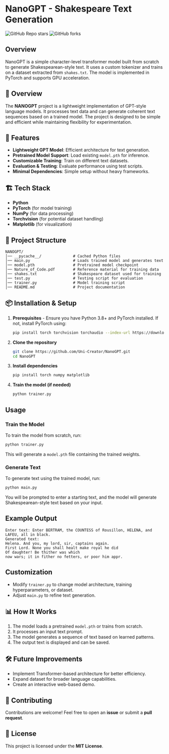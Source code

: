 # NanoGPT - Shakespeare Text Generation

![GitHub Repo stars](https://img.shields.io/github/stars/Uni-Creator/NanoGPT?style=social)  ![GitHub forks](https://img.shields.io/github/forks/Uni-Creator/NanoGPT?style=social)

## Overview
NanoGPT is a simple character-level transformer model built from scratch to generate Shakespearean-style text. It uses a custom tokenizer and trains on a dataset extracted from `shakes.txt`. The model is implemented in PyTorch and supports GPU acceleration.

## 📌 Overview
The **NANOGPT** project is a lightweight implementation of GPT-style language models. It processes text data and can generate coherent text sequences based on a trained model. The project is designed to be simple and efficient while maintaining flexibility for experimentation.

## 🚀 Features
- **Lightweight GPT Model**: Efficient architecture for text generation.
- **Pretrained Model Support**: Load existing `model.pth` for inference.
- **Customizable Training**: Train on different text datasets.
- **Evaluation & Testing**: Evaluate performance using test scripts.
- **Minimal Dependencies**: Simple setup without heavy frameworks.

## 🏗️ Tech Stack
- **Python**
- **PyTorch** (for model training)
- **NumPy** (for data processing)
- **Torchvision** (for potential dataset handling)
- **Matplotlib** (for visualization)

## 📂 Project Structure
```
NANOGPT/
│── __pycache__/              # Cached Python files
│── main.py                   # Loads trained model and generates text
│── model.pth                 # Pretrained model checkpoint
│── Nature_of_Code.pdf        # Reference material for training data
│── shakes.txt                # Shakespeare dataset used for training
│── test.py                   # Testing script for evaluation
│── trainer.py                # Model training script
│── README.md                 # Project documentation
```

## 📦 Installation & Setup
1. **Prerequisites** - Ensure you have Python 3.8+ and PyTorch installed. If not, install PyTorch using:
   ```sh
   pip install torch torchvision torchaudio --index-url https://download.pytorch.org/whl/cu118
   ```

2. **Clone the repository**
   ```sh
   git clone https://github.com/Uni-Creator/NanoGPT.git
   cd NanoGPT
   ```
3. **Install dependencies**
   ```sh
   pip install torch numpy matplotlib
   ```
4. **Train the model (if needed)**
   ```sh
   python trainer.py
   ```

## Usage
### Train the Model
To train the model from scratch, run:
```sh
python trainer.py
```
This will generate a `model.pth` file containing the trained weights.

### Generate Text
To generate text using the trained model, run:
```sh
python main.py
```
You will be prompted to enter a starting text, and the model will generate Shakespearean-style text based on your input.

## Example Output
```
Enter text: Enter BERTRAM, the COUNTESS of Rousillon, HELENA, and LAFEU, all in black.
Generated text:
Helena. And you, my lord, sir, captains again.
First Lord. None you shall healt make royal he did
Of daughter! Be thither was which
now wars; it in fither no fetters, or poor him appr.
```

## Customization
- Modify `trainer.py` to change model architecture, training hyperparameters, or dataset.
- Adjust `main.py` to refine text generation.

## 📊 How It Works
1. The model loads a pretrained `model.pth` or trains from scratch.
2. It processes an input text prompt.
3. The model generates a sequence of text based on learned patterns.
4. The output text is displayed and can be saved.

## 🛠️ Future Improvements
- Implement Transformer-based architecture for better efficiency.
- Expand dataset for broader language capabilities.
- Create an interactive web-based demo.

## 🤝 Contributing
Contributions are welcome! Feel free to open an **issue** or submit a **pull request**.

## 📄 License
This project is licensed under the **MIT License**.




